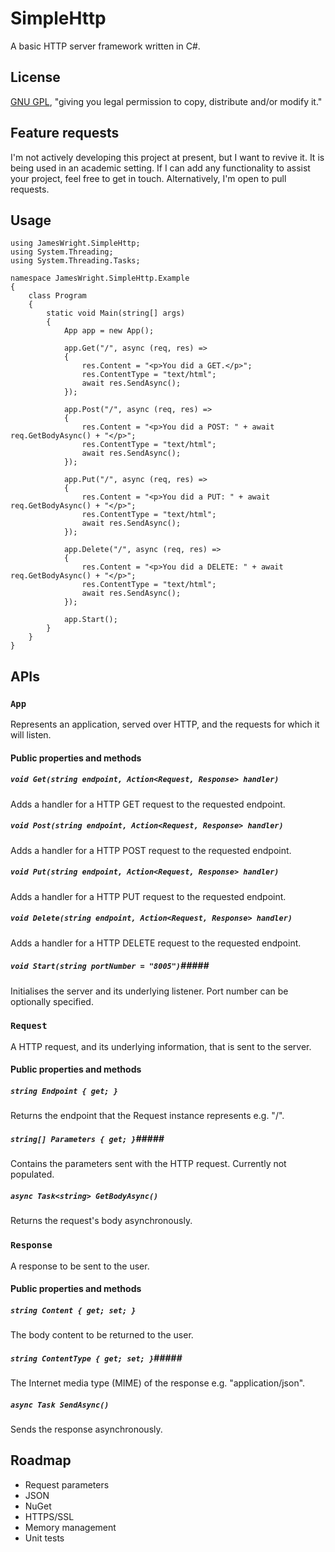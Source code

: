 # SimpleHttp

A basic HTTP server framework written in C#.

## License
[GNU GPL](https://gnu.org/licenses/gpl.html), "giving you legal permission to copy, distribute and/or modify it."

## Feature requests
I'm not actively developing this project at present, but I want to revive it. It is being used in an academic setting. If I can add any functionality to assist your project, feel free to get in touch. Alternatively, I'm open to pull requests.

## Usage

    using JamesWright.SimpleHttp;
    using System.Threading;
    using System.Threading.Tasks;
    
    namespace JamesWright.SimpleHttp.Example
    {
        class Program
        {
            static void Main(string[] args)
            {
                App app = new App();
    
                app.Get("/", async (req, res) =>
                {
                    res.Content = "<p>You did a GET.</p>";
                    res.ContentType = "text/html";
                    await res.SendAsync();
                });
    
                app.Post("/", async (req, res) =>
                {
                    res.Content = "<p>You did a POST: " + await req.GetBodyAsync() + "</p>";
                    res.ContentType = "text/html";
                    await res.SendAsync();
                });

                app.Put("/", async (req, res) =>
                {
                    res.Content = "<p>You did a PUT: " + await req.GetBodyAsync() + "</p>";
                    res.ContentType = "text/html";
                    await res.SendAsync();
                });
    
                app.Delete("/", async (req, res) =>
                {
                    res.Content = "<p>You did a DELETE: " + await req.GetBodyAsync() + "</p>";
                    res.ContentType = "text/html";
                    await res.SendAsync();
                });
    
                app.Start();
            }
        }
    }
	
	
## APIs

### `App` ###
Represents an application, served over HTTP, and the requests for which it will listen.

#### Public properties and methods #####
##### `void Get(string endpoint, Action<Request, Response> handler)` ######
Adds a handler for a HTTP GET request to the requested endpoint.

##### `void Post(string endpoint, Action<Request, Response> handler)` ######
Adds a handler for a HTTP POST request to the requested endpoint.

##### `void Put(string endpoint, Action<Request, Response> handler)` ######
Adds a handler for a HTTP PUT request to the requested endpoint.

##### `void Delete(string endpoint, Action<Request, Response> handler)` ######
Adds a handler for a HTTP DELETE request to the requested endpoint.

##### `void Start(string portNumber = "8005")`#####
Initialises the server and its underlying listener. Port number can be optionally specified.

### `Request` ###
A HTTP request, and its underlying information, that is sent to the server.

#### Public properties and methods #####
##### `string Endpoint { get; }` ######
Returns the endpoint that the Request instance represents e.g. "/".

##### `string[] Parameters { get; }`#####
Contains the parameters sent with the HTTP request. Currently not populated.

##### `async Task<string> GetBodyAsync()` ######
Returns the request's body asynchronously.

### `Response` ###
A response to be sent to the user.

#### Public properties and methods #####
##### `string Content { get; set; }` ######
The body content to be returned to the user.

##### `string ContentType { get; set; }`#####
The Internet media type (MIME) of the response e.g. "application/json".

##### `async Task SendAsync()` #####
Sends the response asynchronously.

## Roadmap

* Request parameters
* JSON
* NuGet
* HTTPS/SSL
* Memory management
* Unit tests
